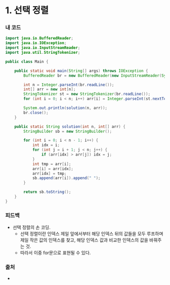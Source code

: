 # 1. 선택 정렬

>

### 내 코드

```java
import java.io.BufferedReader;
import java.io.IOException;
import java.io.InputStreamReader;
import java.util.StringTokenizer;

public class Main {

    public static void main(String[] args) throws IOException {
        BufferedReader br = new BufferedReader(new InputStreamReader(System.in));

        int n = Integer.parseInt(br.readLine());
        int[] arr = new int[n];
        StringTokenizer st = new StringTokenizer(br.readLine());
        for (int i = 0; i < n; i++) arr[i] = Integer.parseInt(st.nextToken());

        System.out.println(solution(n, arr));
        br.close();
    }

    public static String solution(int n, int[] arr) {
        StringBuilder sb = new StringBuilder();

        for (int i = 0; i < n - 1; i++) {
            int idx = i;
            for (int j = i + 1; j < n; j++) {
                if (arr[idx] > arr[j]) idx = j;
            }
            int tmp = arr[i];
            arr[i] = arr[idx];
            arr[idx] = tmp;
            sb.append(arr[i]).append(" ");
        }

        return sb.toString();
    }
}
```

### 피드백

- 선택 정렬의 손 코딩.
  - 선택 정렬이란 인덱스 제일 앞에서부터 해당 인덱스 뒤의 값들을 모두 루프하며 제일 작은 값의 인덱스를 찾고, 해당 인덱스 값과 비교한 인덱스의 값을 바꿔주는 것.
  - 따라서 이중 for문으로 표현될 수 있다.

### 출처

- 